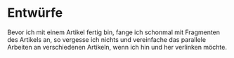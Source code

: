 # Entwürfe

Bevor ich mit einem Artikel fertig bin, fange ich schonmal mit Fragmenten des
Artikels an, so vergesse ich nichts und vereinfache das parallele Arbeiten an
verschiedenen Artikeln, wenn ich hin und her verlinken möchte.
